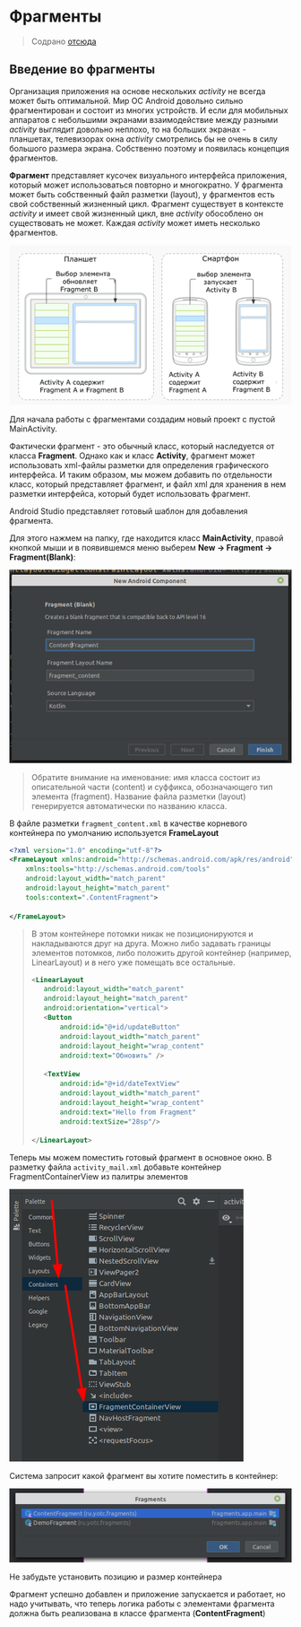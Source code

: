 # Фрагменты

>Содрано [отсюда](https://metanit.com/java/android/8.1.php)

## Введение во фрагменты

Организация приложения на основе нескольких *activity* не всегда может быть оптимальной. Мир ОС Android довольно сильно фрагментирован и состоит из многих устройств. И если для мобильных аппаратов с небольшими экранами взаимодействие между разными *activity* выглядит довольно неплохо, то на больших экранах - планшетах, телевизорах окна *activity* смотрелись бы не очень в силу большого размера экрана. Собственно поэтому и появилась концепция фрагментов.

**Фрагмент** представляет кусочек визуального интерфейса приложения, который может использоваться повторно и многократно. У фрагмента может быть собственный файл разметки (layout), у фрагментов есть свой собственный жизненный цикл. Фрагмент существует в контексте *activity* и имеет свой жизненный цикл, вне *activity* обособлено он существовать не может. Каждая *activity* может иметь несколько фрагментов.

![](../img/fragments_01.png)

Для начала работы с фрагментами создадим новый проект с пустой MainActivity.

Фактически фрагмент - это обычный класс, который наследуется от класса **Fragment**. Однако как и класс **Activity**, фрагмент может использовать xml-файлы разметки для определения графического интерфейса. И таким образом, мы можем добавить по отдельности класс, который представляет фрагмент, и файл xml для хранения в нем разметки интерфейса, который будет использовать фрагмент.

Android Studio представляет готовый шаблон для добавления фрагмента.

Для этого нажмем на папку, где находится класс **MainActivity**, правой кнопкой мыши и в появившемся меню выберем **New -> Fragment -> Fragment(Blank)**:

![Создание фрагмента](../img/fragments_02.png)

>Обратите внимание на именование: имя класса состоит из описательной части (content) и суффикса, обозначающего тип элемента (fragment). Название файла разметки (layout) генерируется автоматически по названию класса.

В файле разметки `fragment_content.xml` в качестве корневого контейнера по умолчанию используется **FrameLayout**

```xml
<?xml version="1.0" encoding="utf-8"?>
<FrameLayout xmlns:android="http://schemas.android.com/apk/res/android"
    xmlns:tools="http://schemas.android.com/tools"
    android:layout_width="match_parent"
    android:layout_height="match_parent"
    tools:context=".ContentFragment">

</FrameLayout>
```

>В этом контейнере потомки никак не позиционируются и накладываются друг на друга. Можно либо задавать границы элементов потомков, либо положить другой контейнер (например, LinearLayout) и в него уже помещать все остальные.
>
>```xml
><LinearLayout
>    android:layout_width="match_parent"
>    android:layout_height="match_parent"
>    android:orientation="vertical">
>    <Button
>        android:id="@+id/updateButton"
>        android:layout_width="match_parent"
>        android:layout_height="wrap_content"
>        android:text="Обновить" />
>
>    <TextView
>        android:id="@+id/dateTextView"
>        android:layout_width="match_parent"
>        android:layout_height="wrap_content"
>        android:text="Hello from Fragment"
>        android:textSize="28sp"/>
>
></LinearLayout>
>```

Теперь мы можем поместить готовый фрагмент в основное окно. В разметку файла `activity_mail.xml` добавьте контейнер FragmentContainerView из палитры элементов

![](../img/fragments_03.png)

Система запросит какой фрагмент вы хотите поместить в контейнер:

![](../img/fragments_04.png)

Не забудьте установить позицию и размер контейнера

Фрагмент успешно добавлен и приложение запускается и работает, но надо учитывать, что теперь логика работы с элементами фрагмента должна быть реализована в классе фрагмента (**ContentFragment**)

